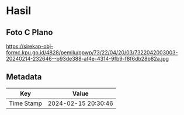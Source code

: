 # Hasil

## Foto C Plano

https://sirekap-obj-formc.kpu.go.id/4828/pemilu/ppwp/73/22/04/20/03/7322042003003-20240214-232646--b93de388-af4e-4314-9fb9-f8f6db28b82a.jpg


## Metadata

| Key        | Value               |
| ---------- | ------------------- |
| Time Stamp | 2024-02-15 20:30:46 |




